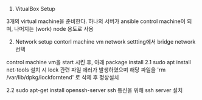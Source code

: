 1. VitualBox Setup

 3개의 virtual machine을 준비한다.
 하나의 서버가 ansible control machine이 되며, 나머지는 (work) node 용도로 사용

2. Network setup
 contorl machine vm network settting에서 bridge network 선택
 
 control machine vm을 start 시킨 후, 아래 package install
 2.1 sudo apt install net-tools
 설치 시 lock 관련 파일 에러가 발생하였으며 해당 파일을 'rm /var/lib/dpkg/lockforntend' 로 삭제 후 정상설치
 
 2.2 sudo apt-get install openssh-server
  ssh 통신을 위해 ssh server 설치
  
